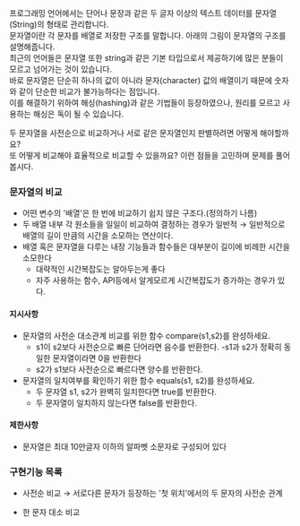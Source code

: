 프로그래밍 언어에서는 단어나 문장과 같은 두 글자 이상의 텍스트 데이터를 문자열(String)의 형태로 관리합니다.</br>
문자열이란 각 문자를 배열로 저장한 구조를 말합니다. 아래의 그림이 문자열의 구조를 설명해줍니다.</br>
최근의 언어들은 문자열 또한 string과 같은 기본 타입으로서 제공하기에 많은 분들이 모르고 넘어가는 것이 있습니다.</br>
바로 문자열은 단순히 하나의 값이 아니라 문자(character) 값의 배열이기 때문에 숫자와 같이 단순한 비교가 불가능하다는 점입니다.</br>
이를 해결하기 위하여 해싱(hashing)과 같은 기법들이 등장하였으나, 원리를 모르고 사용하는 해싱은 독이 될 수 있습니다.</br>

두 문자열을 사전순으로 비교하거나 서로 같은 문자열인지 판별하려면 어떻게 해야할까요?</br>
또 어떻게 비교해야 효율적으로 비교할 수 있을까요? 이런 점들을 고민하며 문제를 풀어봅시다.

### 문자열의 비교
- 어떤 변수의 '배열'은 한 번에 비교하기 쉽지 않은 구조다.(정의하기 나름)
- 두 배열 내부 각 원소들을 일일이 비교하여 결정하는 경우가 일반적 → 일반적으로 배열의 길이 만큼의 시간을 소모하는 연산이다.
- 배열 혹은 문자열을 다루는 내장 기능들과 함수들은 대부분이 길이에 비례한 시간을 소모한다
  - 대략적인 시간복잡도는 알아두는게 좋다
  - 자주 사용하는 함수, API등에서 알게모르게 시간복잡도가 증가하는 경우가 있다.

#### 지시사항
- 문자열의 사전순 대소관계 비교를 위한 함수 compare(s1,s2)를 완성하세요.
  - s1이 s2보다 사전순으로 빠른 단어라면 음수를 반환한다. 
  -s1과 s2가 정확히 동일한 문자열이라면 0을 반환한다 
  - s2가 s1보다 사전순으로 빠르다면 양수를 반환한다.
- 문자열의 일치여부를 확인하기 위한 함수 equals(s1, s2)를 완성하세요.
  - 두 문자열 s1, s2가 완벽히 일치한다면 true를 반환한다.
  - 두 문자열이 일치하지 않는다면 false를 반환한다.


#### 제한사항
- 문자열은 최대 10만글자 이하의 알파벳 소문자로 구성되어 있다

### 구현기능 목록
- 사전순 비교 → 서로다른 문자가 등장하는 '첫 위치'에서의 두 문자의 사전순 관계

- 한 문자 대소 비교

